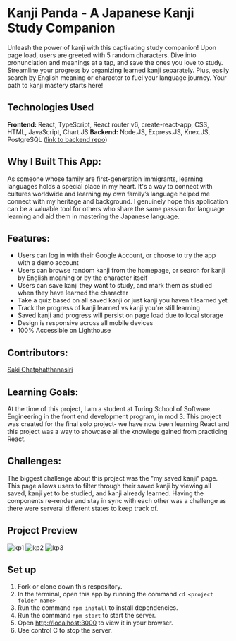 # Kanji Panda - A Japanese Kanji Study Companion
Unleash the power of kanji with this captivating study companion! Upon page load, users are greeted with 5 random characters. Dive into pronunciation and meanings at a tap, and save the ones you love to study. Streamline your progress by organizing learned kanji separately. Plus, easily search by English meaning or character to fuel your language journey. Your path to kanji mastery starts here! 

## Technologies Used
<b>Frontend:</b> React, TypeScript, React router v6, create-react-app, CSS, HTML, JavaScript, Chart.JS
<b>Backend:</b> Node.JS, Express.JS, Knex.JS, PostgreSQL (<a href="https://github.com/sakisandrac/kanji-panda-BE">link to backend repo</a>)

## Why I Built This App:
As someone whose family are first-generation immigrants, learning languages holds a special place in my heart. It's a way to connect with cultures worldwide and learning my own family’s language helped me connect with my heritage and background. I genuinely hope this application can be a valuable tool for others who share the same passion for language learning and aid them in mastering the Japanese language.

## Features: 
- Users can log in with their Google Account, or choose to try the app with a demo account
- Users can browse random kanji from the homepage, or search for kanji by English meaning or by the character itself
- Users can save kanji they want to study, and mark them as studied when they have learned the character
- Take a quiz based on all saved kanji or just kanji you haven't learned yet
- Track the progress of kanji learned vs kanji you're still learning
- Saved kanji and progress will persist on page load due to local storage
- Design is responsive across all mobile devices
- 100% Accessible on Lighthouse
  
## Contributors:
<a href="https://github.com/sakisandrac">Saki Chatphatthanasiri</a><br>

## Learning Goals:
At the time of this project, I am a student at Turing School of Software Engineering in the front end development program, in mod 3. This project was created for the final solo project- we have now been learning React and this project was a way to showcase all the knowlege gained from practicing React. 

## Challenges:
The biggest challenge about this project was the "my saved kanji" page. This page allows users to filter through their saved kanji by viewing all saved, kanji yet to be studied, and kanji already learned. Having the components re-render and stay in sync with each other was a challenge as there were serveral different states to keep track of.

## Project Preview
![kp1](https://github.com/sakisandrac/kanji-panda-ts/assets/118419729/17ecb77b-3e45-4a82-9440-0cf09b5872a0)
![kp2](https://github.com/sakisandrac/kanji-panda-ts/assets/118419729/ee04ac93-f58f-4361-ac28-14186e29d6a6)
![kp3](https://github.com/sakisandrac/kanji-panda-ts/assets/118419729/2397d06d-2f7b-45c6-9651-955808d42436)


## Set up
1. Fork or clone down this respository. 
2. In the terminal, open this app by running the command `cd <project folder name>`
3. Run the command  `npm install` to install dependencies.
4. Run the command `npm start` to start the server.
5. Open [http://localhost:3000](http://localhost:3000) to view it in your browser.
6. Use control C to stop the server.
